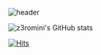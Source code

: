 ![header](https://capsule-render.vercel.app/api?type=wave&color=auto&height=300&section=header&text=z3romini%Security&fontSize=90)
 
 
![z3romini's GitHub stats](https://github-readme-stats.vercel.app/api?username=kylekim8900&count_private=true&theme=tokyonight)
 

[![Hits](https://hits.seeyoufarm.com/api/count/incr/badge.svg?url=https%3A%2F%2Fgithub.com%2FKylekim8900%2F&count_bg=%2379C83D&title_bg=%23555555&icon=counter-strike.svg&icon_color=%23E7E7E7&title=hits&edge_flat=false)](https://hits.seeyoufarm.com)

